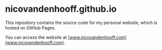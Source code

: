 # nicovandenhooff.github.io

This repository contains the source code for my personal website, which is hosted on GitHub Pages.

You can access the website at [www.nicovandenhooff.com](www.nicovandenhooff.com).
